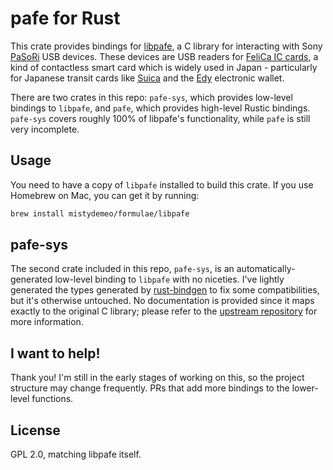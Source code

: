 # pafe for Rust

This crate provides bindings for [libpafe](https://github.com/rfujita/libpafe), a C library for interacting with Sony [PaSoRi](https://ja.wikipedia.org/wiki/PaSoRi) USB devices. These devices are USB readers for [FeliCa IC cards](https://en.wikipedia.org/wiki/FeliCa), a kind of contactless smart card which is widely used in Japan - particularly for Japanese transit cards like [Suica](https://en.wikipedia.org/wiki/Suica) and the [Edy](https://en.wikipedia.org/wiki/Edy) electronic wallet.

There are two crates in this repo: `pafe-sys`, which provides low-level bindings to `libpafe`, and `pafe`, which provides high-level Rustic bindings. `pafe-sys` covers roughly 100% of libpafe's functionality, while `pafe` is still very incomplete.

## Usage

You need to have a copy of `libpafe` installed to build this crate. If you use Homebrew on Mac, you can get it by running:

```sh
brew install mistydemeo/formulae/libpafe
```

## pafe-sys

The second crate included in this repo, `pafe-sys`, is an automatically-generated low-level binding to `libpafe` with no niceties. I've lightly generated the types generated by [rust-bindgen](https://rust-lang.github.io/rust-bindgen/) to fix some compatibilities, but it's otherwise untouched. No documentation is provided since it maps exactly to the original C library; please refer to the [upstream repository](https://github.com/rfujita/libpafe) for more information.

## I want to help!

Thank you! I'm still in the early stages of working on this, so the project structure may change frequently. PRs that add more bindings to the lower-level functions.

## License

GPL 2.0, matching libpafe itself.
